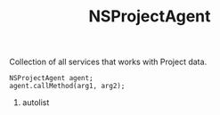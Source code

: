 ﻿---
uid: crmscript_ref_NSProjectAgent
title: NSProjectAgent
intellisense: Void.NSProjectAgent
keywords: NSProjectAgent
so.topic: reference
---

Collection of all services that works with Project data.

```crmscript
NSProjectAgent agent;
agent.callMethod(arg1, arg2);
```

1. autolist

